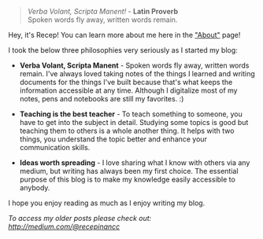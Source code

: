 > <i>Verba Volant, Scripta Manent!</i> - <strong>Latin Proverb</strong> <br> Spoken words fly away, written words remain.

Hey, it's Recep! You can learn more about me here in the ["About"](/about/) page!  

I took the below three philosophies very seriously as I started my blog:

- <strong>Verba Volant, Scripta Manent</strong> - Spoken words fly away, written words remain. I've always loved taking notes of the things I learned and writing documents for the things I've built because that's what keeps the information accessible at any time. Although I digitalize most of my notes, pens and notebooks are still my favorites. :)

- <strong>Teaching is the best teacher</strong> - To teach something to someone, you have to get into the subject in detail. Studying some topics is good but teaching them to others is a whole another thing. It helps with two things, you understand the topic better and enhance your communication skills.

- <strong>Ideas worth spreading</strong> - I love sharing what I know with others via any medium, but writing has always been my first choice. The essential purpose of this blog is to make my knowledge easily accessible to anybody. 

I hope you enjoy reading as much as I enjoy writing my blog.

<i>To access my older posts please check out: http://medium.com/@recepinancc</i>